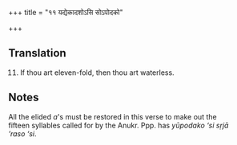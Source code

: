 +++
title = "११ यद्येकादशोऽसि सोऽपोदको"

+++
## Translation
11. If thou art eleven-fold, then thou art waterless.

## Notes
All the elided *a*'s must be restored in this verse to make out the  
fifteen syllables called for by the Anukr. Ppp. has *yūpodako ‘si sṛjā  
’raso ‘si*.

